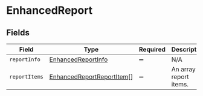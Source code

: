 # EnhancedReport


## Fields

| Field                                                                         | Type                                                                          | Required                                                                      | Description                                                                   |
| ----------------------------------------------------------------------------- | ----------------------------------------------------------------------------- | ----------------------------------------------------------------------------- | ----------------------------------------------------------------------------- |
| `reportInfo`                                                                  | [EnhancedReportInfo](../../models/shared/enhancedreportinfo.md)               | :heavy_minus_sign:                                                            | N/A                                                                           |
| `reportItems`                                                                 | [EnhancedReportReportItem](../../models/shared/enhancedreportreportitem.md)[] | :heavy_minus_sign:                                                            | An array of report items.                                                     |